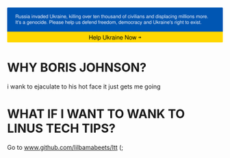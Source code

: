 [![Stand With Ukraine](https://raw.githubusercontent.com/vshymanskyy/StandWithUkraine/main/banner2-direct.svg)](https://stand-with-ukraine.pp.ua)



# WHY BORIS JOHNSON?
i wank to ejaculate to his hot face it just gets me going
# WHAT IF I WANT TO WANK TO LINUS TECH TIPS?
Go to www.github.com/lilbamabeets/ltt (;
